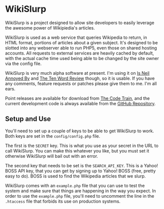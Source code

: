 # WikiSlurp

WikiSlurp is a project designed to allow site developers to easily leverage the awesome power of Wikipiedia's articles.

WikiSlurp is used as a web service that queries Wikipedia to return, in HTML format, portions of articles about a given subject.  It's designed to be slotted into any webserver able to run PHP5, even those on shared hosting accounts.  All requests to external services are heavily cached by default, with the actual cache time used being able to be changed by the site owner via the config file.

WikiSlurp is very much alpha software at present.  I'm using it on [Is Neil Annoyed By][1] and [The Ten Word Review][2] though, so it is usable.  If you have any comments, feature requests or patches please give them to me.  I'm all ears.

Point releases are available for download from [The Code Train][3], and the current development code is always available from the [GitHub Repository][4].

## Setup and Use

You'll need to set up a couple of keys to be able to get WikiSlurp to work.  Both keys are set in the `config/config.php` file.

The first is the `SECRET` key.  This is what you use as your secret in the URL to call WikiSlurp.  You can make this whatever you like, but you must set it otherwise WikiSlurp will bail out with an error.

The second key that needs to be set is the `SEARCH_API_KEY`.  This is a Yahoo! BOSS API key, that you can get by signing up to Yahoo! BOSS (free, pretty easy to do).  BOSS is used to find the Wikipedia articles that we slurp.

WikiSlurp comes with an `example.php` file that you can use to test the system and make sure that things are happening in the way you expect.  In order to use the `example.php` file, you'll need to uncomment the line in the `.htaccess` file that forbids its use on production systems.

[1]: http://isneilannoyedby.com
[2]: http://thetenwordreview.com
[3]: http://thecodetrain.co.uk/code/wikislurp/
[4]: http://github.com/NeilCrosby/wikislurp/tree/master